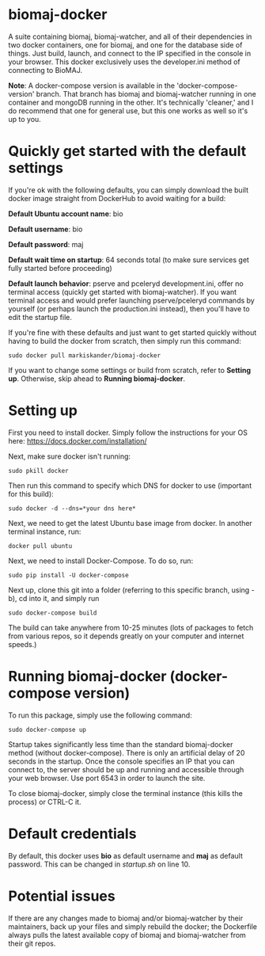 # biomaj-docker
A suite containing biomaj, biomaj-watcher, and all of their dependencies in two docker containers, one for biomaj, and one for the database side of things. Just build, launch, and connect to the IP specified in the console in your browser. This docker exclusively uses the developer.ini method of connecting to BioMAJ.

**Note**: A docker-compose version is available in the 'docker-compose-version' branch. That branch has biomaj and biomaj-watcher running in one container and mongoDB running in the other. It's technically 'cleaner,' and I do recommend that one for general use, but this one works as well so it's up to you.

# Quickly get started with the default settings
If you're ok with the following defaults, you can simply download the built docker image straight from DockerHub to avoid waiting for a build:

**Default Ubuntu account name**: bio

**Default username**: bio

**Default password**: maj

**Default wait time on startup**: 64 seconds total (to make sure services get fully started before proceeding)

**Default launch behavior**: pserve and pceleryd development.ini, offer no terminal access (quickly get started with biomaj-watcher). If you want terminal access and would prefer launching pserve/pceleryd commands by yourself (or perhaps launch the production.ini instead), then you'll have to edit the startup file.

If you're fine with these defaults and just want to get started quickly without having to build the docker from scratch, then simply run this command:

    sudo docker pull markiskander/biomaj-docker

If you want to change some settings or build from scratch, refer to **Setting up**. Otherwise, skip ahead to **Running biomaj-docker**.

# Setting up
First you need to install docker. Simply follow the instructions for your OS here: https://docs.docker.com/installation/

Next, make sure docker isn't running:

    sudo pkill docker

Then run this command to specify which DNS for docker to use (important for this build):

    sudo docker -d --dns=*your dns here*

Next, we need to get the latest Ubuntu base image from docker. In another terminal instance, run:

    docker pull ubuntu

Next, we need to install Docker-Compose. To do so, run:

    sudo pip install -U docker-compose

Next up, clone this git into a folder (referring to this specific branch, using -b), cd into it, and simply run

    sudo docker-compose build

The build can take anywhere from 10-25 minutes (lots of packages to fetch from various repos, so it depends greatly on your computer and internet speeds.)

# Running biomaj-docker (docker-compose version)
To run this package, simply use the following command:

    sudo docker-compose up

Startup takes significantly less time than the standard biomaj-docker method (without docker-compose). There is only an artificial delay of 20 seconds in the startup. Once the console specifies an IP that you can connect to, the server should be up and running and accessible through your web browser. Use port 6543 in order to launch the site.

To close biomaj-docker, simply close the terminal instance (this kills the process) or CTRL-C it.

# Default credentials
By default, this docker uses **bio** as default username and **maj** as default password. This can be changed in *startup.sh* on line 10.

# Potential issues
If there are any changes made to biomaj and/or biomaj-watcher by their maintainers, back up your files and simply rebuild the docker; the Dockerfile always pulls the latest available copy of biomaj and biomaj-watcher from their git repos.
